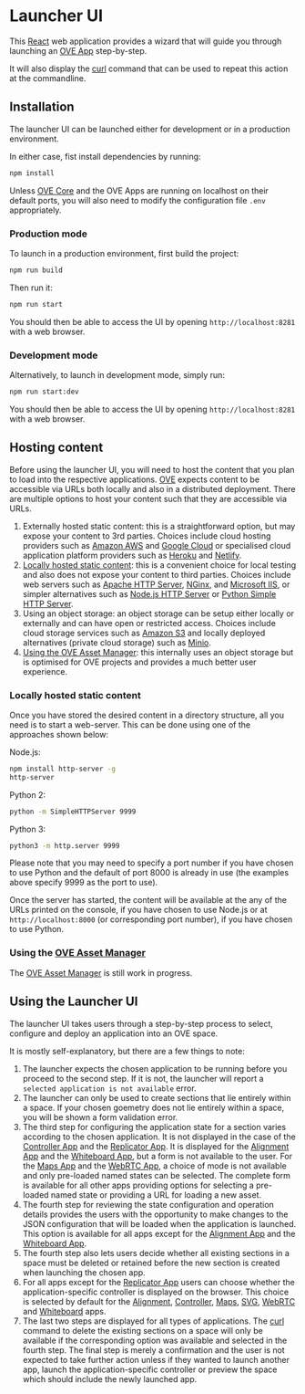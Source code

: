 # Launcher UI

This [React](https://reactjs.org/) web application provides a wizard that will guide you through launching an [OVE App](https://ove.readthedocs.io/en/stable/ove-apps/README.html) step-by-step.

It will also display the [curl](https://curl.haxx.se/docs/manpage.html) command that can be used to repeat this action at the commandline.

## Installation

The launcher UI can be launched either for development or in a production environment. 

In either case, fist install dependencies by running:

```sh
npm install
```

Unless [OVE Core](https://github.com/ove/ove) and the OVE Apps are running on localhost on their default ports, you will also need to modify the configuration file `.env` appropriately.

### Production mode

To launch in a production environment, first build the project:

```sh
npm run build
```

Then run it:

```sh
npm run start
```

You should then be able to access the UI by opening `http://localhost:8281` with a web browser.


### Development mode

Alternatively, to launch in development mode, simply run:

```sh
npm run start:dev
```

You should then be able to access the UI by opening `http://localhost:8281` with a web browser.


## Hosting content

Before using the launcher UI, you will need to host the content that you plan to load into the respective applications. [OVE](https://github.com/ove/ove) expects content to be accessible via URLs both locally and also in a distributed deployment. There are multiple options to host your content such that they are accessible via URLs.

1. Externally hosted static content: this is a straightforward option, but may expose your content to 3rd parties. Choices include cloud hosting providers such as [Amazon AWS](https://aws.amazon.com/getting-started/projects/host-static-website/) and [Google Cloud](https://cloud.google.com/storage/docs/hosting-static-website) or specialised cloud application platform providers such as [Heroku](https://www.heroku.com/) and [Netlify](https://www.netlify.com/).
2. [Locally hosted static content](#locally-hosted-static-content): this is a convenient choice for local testing and also does not expose your content to third parties. Choices include web servers such as [Apache HTTP Server](https://httpd.apache.org/), [NGinx](https://www.nginx.com/), and [Microsoft IIS](https://www.iis.net/), or simpler alternatives such as [Node.js HTTP Server](https://www.npmjs.com/package/http-server) or [Python Simple HTTP Server](https://docs.python.org/2/library/simplehttpserver.html).
3. Using an object storage: an object storage can be setup either locally or externally and can have open or restricted access. Choices include cloud storage services such as [Amazon S3](https://aws.amazon.com/what-is-cloud-object-storage/) and locally deployed alternatives (private cloud storage) such as [Minio](https://www.minio.io/).
4. [Using the OVE Asset Manager](#using-the-ove-asset-manager): this internally uses an object storage but is optimised for OVE projects and provides a much better user experience.

### Locally hosted static content

Once you have stored the desired content in a directory structure, all you need is to start a web-server. This can be done using one of the approaches shown below:

Node.js:

```sh
npm install http-server -g
http-server
```

Python 2:

```sh
python -m SimpleHTTPServer 9999
```

Python 3:

```sh
python3 -m http.server 9999
```

Please note that you may need to specify a port number if you have chosen to use Python and the default of port 8000 is already in use (the examples above specify 9999 as the port to use).

Once the server has started, the content will be available at the any of the URLs printed on the console, if you have chosen to use Node.js or at `http://localhost:8000` (or corresponding port number), if you have chosen to use Python.

### Using the [OVE Asset Manager](https://github.com/ove/ove-asset-manager)

The [OVE Asset Manager](https://github.com/ove/ove-asset-manager) is still work in progress.

## Using the Launcher UI

The launcher UI takes users through a step-by-step process to select, configure and deploy an application into an OVE space.

It is mostly self-explanatory, but there are a few things to note:

1. The launcher expects the chosen application to be running before you proceed to the second step. If it is not, the launcher will report a `selected application is not available` error.
1. The launcher can only be used to create sections that lie entirely within a space. If your chosen goemetry does not lie entirely within a space, you will be shown a form validation error.
1. The third step for configuring the application state for a section varies according to the chosen application. It is not displayed in the case of the [Controller App](https://ove.readthedocs.io/en/stable/ove-apps/packages/ove-app-controller/README.html) and the [Replicator App](https://ove.readthedocs.io/en/stable/ove-apps/packages/ove-app-replicator/README.html). It is displayed for the [Alignment App](https://ove.readthedocs.io/en/stable/ove-apps/packages/ove-app-alignment/README.html) and the [Whiteboard App](https://ove.readthedocs.io/en/stable/ove-apps/packages/ove-app-whiteboard/README.html), but a form is not available to the user. For the [Maps App](https://ove.readthedocs.io/en/stable/ove-apps/packages/ove-app-maps/README.html) and the [WebRTC App](https://ove.readthedocs.io/en/stable/ove-apps/packages/ove-app-webrtc/README.html), a choice of mode is not available and only pre-loaded named states can be selected. The complete form is available for all other apps providing options for selecting a pre-loaded named state or providing a URL for loading a new asset.
1. The fourth step for reviewing the state configuration and operation details provides the users with the opportunity to make changes to the JSON configuration that will be loaded when the application is launched. This option is available for all apps except for the [Alignment App](https://ove.readthedocs.io/en/stable/ove-apps/packages/ove-app-alignment/README.html) and the [Whiteboard App](https://ove.readthedocs.io/en/stable/ove-apps/packages/ove-app-whiteboard/README.html).
1. The fourth step also lets users decide whether all existing sections in a space must be deleted or retained before the new section is created when launching the chosen app.
1. For all apps except for the [Replicator App](https://ove.readthedocs.io/en/stable/ove-apps/packages/ove-app-replicator/README.html) users can choose whether the application-specific controller is displayed on the browser. This choice is selected by default for the [Alignment](https://ove.readthedocs.io/en/stable/ove-apps/packages/ove-app-alignment/README.html), [Controller](https://ove.readthedocs.io/en/stable/ove-apps/packages/ove-app-controller/README.html), [Maps](https://ove.readthedocs.io/en/stable/ove-apps/packages/ove-app-maps/README.html), [SVG](https://ove.readthedocs.io/en/stable/ove-apps/packages/ove-app-svg/README.html), [WebRTC](https://ove.readthedocs.io/en/stable/ove-apps/packages/ove-app-webrtc/README.html) and [Whiteboard](https://ove.readthedocs.io/en/stable/ove-apps/packages/ove-app-whiteboard/README.html) apps.
1. The last two steps are displayed for all types of applications. The [curl](https://curl.haxx.se/docs/manpage.html) command to delete the existing sections on a space will only be available if the corresponding option was available and selected in the fourth step. The final step is merely a confirmation and the user is not expected to take further action unless if they wanted to launch another app, launch the application-specific controller or preview the space which should include the newly launched app.
